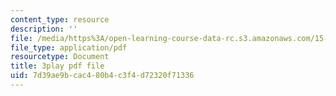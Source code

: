 ```yaml
---
content_type: resource
description: ''
file: /media/https%3A/open-learning-course-data-rc.s3.amazonaws.com/15-071-the-analytics-edge-spring-2017/7d39ae9bcac480b4c3f4d72320f71336_9lMOz_7bIGU.pdf
file_type: application/pdf
resourcetype: Document
title: 3play pdf file
uid: 7d39ae9b-cac4-80b4-c3f4-d72320f71336
---
```

